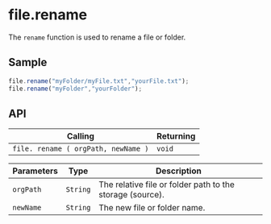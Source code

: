 # file.rename

The `rename` function is used to rename a file or folder.

## Sample

```javascript
file.rename("myFolder/myFile.txt","yourFile.txt");
file.rename("myFolder","yourFolder");
```

## API

| Calling | Returning |
|---|---|
| `file. rename ( orgPath, newName )` | `void` |

| Parameters | Type | Description |
|---|---|---|
| `orgPath` | `String` | The relative file or folder path to the storage (source). |
| `newName` | `String` | The new file or folder name. |